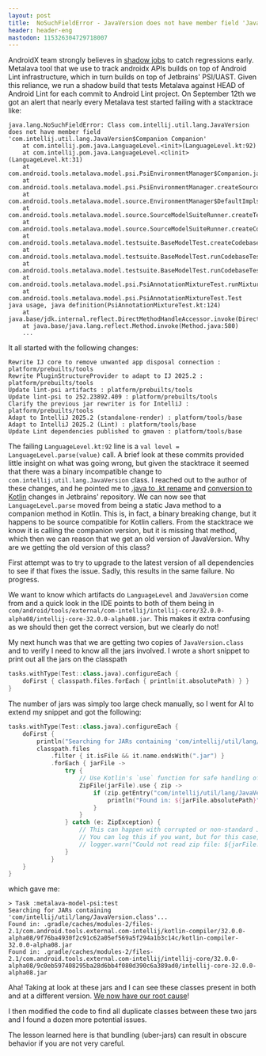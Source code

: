 ```yaml
---
layout: post
title:  NoSuchFieldError - JavaVersion does not have member field 'JavaVersion$Companion Companion'
header: header-eng
mastodon: 115326304729718007
---
```


AndroidX team strongly believes in [shadow jobs](https://slack.engineering/shadow-jobs/) to catch regressions early.
Metalava tool that we use to track androidx APIs builds on top of Android Lint infrastructure, which in turn builds on
top of Jetbrains' PSI/UAST. Given this reliance, we run a shadow build that tests Metalava against HEAD of Android Lint
for each commit to Android Lint project. On September 12th we got an alert that nearly every Metalava test started
failing with a stacktrace like:

```
java.lang.NoSuchFieldError: Class com.intellij.util.lang.JavaVersion does not have member field 'com.intellij.util.lang.JavaVersion$Companion Companion'
	at com.intellij.pom.java.LanguageLevel.<init>(LanguageLevel.kt:92)
	at com.intellij.pom.java.LanguageLevel.<clinit>(LanguageLevel.kt:31)
	at com.android.tools.metalava.model.psi.PsiEnvironmentManager$Companion.javaLanguageLevelFromString(PsiEnvironmentManager.kt:166)
	at com.android.tools.metalava.model.psi.PsiEnvironmentManager.createSourceParser(PsiEnvironmentManager.kt:132)
	at com.android.tools.metalava.model.source.EnvironmentManager$DefaultImpls.createSourceParser$default(EnvironmentManager.kt:41)
	at com.android.tools.metalava.model.source.SourceModelSuiteRunner.createTestCodebase(SourceModelSuiteRunner.kt:87)
	at com.android.tools.metalava.model.source.SourceModelSuiteRunner.createCodebaseAndRun(SourceModelSuiteRunner.kt:67)
	at com.android.tools.metalava.model.testsuite.BaseModelTest.createCodebaseFromInputSetAndRun(BaseModelTest.kt:235)
	at com.android.tools.metalava.model.testsuite.BaseModelTest.runCodebaseTest(BaseModelTest.kt:295)
	at com.android.tools.metalava.model.testsuite.BaseModelTest.runCodebaseTest$default(BaseModelTest.kt:288)
	at com.android.tools.metalava.model.psi.PsiAnnotationMixtureTest.runMixtureAnnotationTest(PsiAnnotationMixtureTest.kt:79)
	at com.android.tools.metalava.model.psi.PsiAnnotationMixtureTest.Test java usage, java definition(PsiAnnotationMixtureTest.kt:124)
	at java.base/jdk.internal.reflect.DirectMethodHandleAccessor.invoke(DirectMethodHandleAccessor.java:103)
	at java.base/java.lang.reflect.Method.invoke(Method.java:580)
	...
```

It all started with the following changes:

```text
Rewrite IJ core to remove unwanted app disposal connection : platform/prebuilts/tools
Rewrite PluginStructureProvider to adapt to IJ 2025.2 : platform/prebuilts/tools
Update lint-psi artifacts : platform/prebuilts/tools
Update lint-psi to 252.23892.409 : platform/prebuilts/tools
Clarify the previous jar rewriter is for IntelliJ : platform/prebuilts/tools
Adapt to IntelliJ 2025.2 (standalone-render) : platform/tools/base
Adapt to IntelliJ 2025.2 (Lint) : platform/tools/base
Update Lint dependencies published to gmaven : platform/tools/base
```

The failing `LanguageLevel.kt:92` line is a `val level = LanguageLevel.parse(value)` call. A brief look at these commits
provided little insight on what was going wrong, but given the stacktrace it seemed that
there was a binary incompatible change to `com.intellij.util.lang.JavaVersion` class. I reached out to the author of
these changes, and he pointed me to [.java to .kt rename](https://github.com/JetBrains/intellij-community/commit/f3370984c94f91a9ed527104732f92d368f363f9)
and [conversion to Kotlin](https://github.com/JetBrains/intellij-community/commit/4bbedb572d09ca9d44ccc404ebb4bbd0e0cdf17b#diff-a0e8ddff3210614cc168436d6cbc919f99080e73e5b846997da481a3decb8d63)
changes in Jetbrains' repository. We can now see that `LanguageLevel.parse` moved from being a static Java
method to a companion method in Kotlin. This is, in fact, a binary breaking change, but it happens to be source compatible
for Kotlin callers. From the stacktrace we know it is calling the companion version, but it is missing that method,
which then we can reason that we get an old version of JavaVersion. Why are we getting the old version of this class?

First attempt was to try to upgrade to the latest version of all dependencies to see if that fixes the issue. Sadly,
this results in the same failure. No progress.

We want to know which artifacts do `LanguageLevel` and `JavaVersion` come from and a quick look in the IDE points to
both of them being in `com/android/tools/external/com-intellij/intellij-core/32.0.0-alpha08/intellij-core-32.0.0-alpha08.jar`.
This makes it extra confusing as we should then get the correct version, but we clearly do not!

My next hunch was that we are getting two copies of `JavaVersion.class` and to verify I need to know all the jars
involved. I wrote a short snippet to print out all the jars on the classpath
```kotlin
tasks.withType(Test::class.java).configureEach {
    doFirst { classpath.files.forEach { println(it.absolutePath) } }
}
```

The number of jars was simply too large check manually, so I went for AI to extend my snippet and got the following:
```kotlin
tasks.withType(Test::class.java).configureEach {
    doFirst {
        println("Searching for JARs containing 'com/intellij/util/lang/JavaVersion.class'...")
        classpath.files
            .filter { it.isFile && it.name.endsWith(".jar") }
            .forEach { jarFile ->
                try {
                    // Use Kotlin's `use` function for safe handling of the ZipFile resource
                    ZipFile(jarFile).use { zip ->
                        if (zip.getEntry("com/intellij/util/lang/JavaVersion.class") != null) {
                            println("Found in: ${jarFile.absolutePath}")
                        }
                    }
                } catch (e: ZipException) {
                    // This can happen with corrupted or non-standard JAR files
                    // You can log this if you want, but for this case, we'll ignore it.
                    // logger.warn("Could not read zip file: ${jarFile.path}", e)
                }
            }
    }
}
```

which gave me:
```text
> Task :metalava-model-psi:test
Searching for JARs containing 'com/intellij/util/lang/JavaVersion.class'...
Found in: .gradle/caches/modules-2/files-2.1/com.android.tools.external.com-intellij/kotlin-compiler/32.0.0-alpha08/9f76ba4930f2c91c62a05ef569a5f294a1b3c14c/kotlin-compiler-32.0.0-alpha08.jar
Found in: .gradle/caches/modules-2/files-2.1/com.android.tools.external.com-intellij/intellij-core/32.0.0-alpha08/9c0eb597408295ba28d6bb4f080d390c6a389ad0/intellij-core-32.0.0-alpha08.jar
```

Aha! Taking at look at these jars and I can see these classes present in both and at a different version. [We now have
our root cause](https://issuetracker.google.com/issues/449031505)!

I then modified the code to find all duplicate classes between these two jars and I found a dozen more potential issues.

The lesson learned here is that bundling (uber-jars) can result in obscure behavior if you are not very careful.